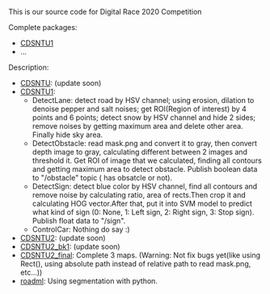 This is our source code for Digital Race 2020 Competition

Complete packages:
+ [CDSNTU1](cdsntu1)
+ ...

Description:
+ [CDSNTU](cdsntu): (update soon)
+ [CDSNTU1](cdsntu1): 
  - DetectLane: detect road by HSV channel; using erosion, dilation to denoise pepper and salt noises; get ROI(Region of interest) by 4 points and 6 points; detect snow by HSV channel and hide 2 sides; remove noises by getting maximum area and delete other area. Finally hide sky area.  
  - DetectObstacle: read mask.png and convert it to gray, then convert depth image to gray, calculating different between 2 images and threshold it. Get ROI of image that we calculated, finding all contours and getting maximum area to detect obstacle. Publish boolean data to "/obstacle" topic ( has obsatcle or not).  
  - DetectSign: detect blue color by HSV channel, find all contours and remove noise by calculating ratio, area of rects.Then crop it and calculating HOG vector.After that, put it into SVM model to predict what kind of sign (0: None, 1: Left sign, 2: Right sign, 3: Stop sign). Publish float data to "/sign".  
  - ControlCar: Nothing do say :)  
+ [CDSNTU2](cdsntu2): (update soon)
+ [CDSNTU2_bk1](cdsntu2_bk1): (update soon)
+ [CDSNTU2_final](cdsntu2_final): Complete 3 maps. (Warning: Not fix bugs yet(like using Rect(), using absolute path instead of relative path to read mask.png, etc...))
+ [roadml](roadml): Using segmentation with python.


